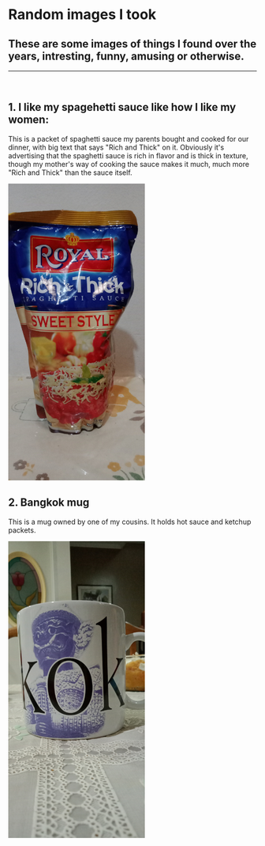 <!-- Made in: August 6, 2022 -->
# Random images I took

## These are some images of things I found over the years, intresting, funny, amusing or otherwise.
<hr>
<br>

<!-- Added on: 6/8/2022 -->

## 1. I like my spagehetti sauce like how I like my women:

This is a packet of spaghetti sauce my parents bought and cooked for our dinner, with big text that says "Rich and Thick" on it. Obviously it's advertising that the spaghetti sauce is rich in flavor and is thick in texture, though my mother's way of cooking the sauce makes it much, much more "Rich and Thick" than the sauce itself.

<img src="resources/random-images/orig_sus_spaghetti_sauce.jpg" height="600">

<!-- Added on: 9/4/2022 -->

## 2. Bang**kok** mug

This is a mug owned by one of my cousins. It holds hot sauce and ketchup packets.

<img src="resources/random-images/orig_bangkok_mug.jpg" height="600">